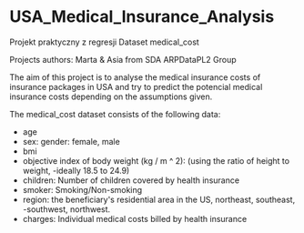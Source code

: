 # USA_Medical_Insurance_Analysis
Projekt praktyczny z regresji Dataset medical_cost

Projects authors: Marta & Asia from SDA ARPDataPL2 Group 

The aim of this project is to analyse the medical insurance costs of insurance packages in USA and try to predict the potencial medical insurance costs depending on the assumptions given.

The medical_cost dataset consists of the following data:
- age
- sex: gender: female, male
- bmi
- objective index of body weight (kg / m ^ 2): 
(using the ratio of height to weight, -ideally 18.5 to 24.9)
- children: Number of children covered by health insurance
- smoker: Smoking/Non-smoking
- region: the beneficiary's residential area in the US, northeast, southeast, -southwest, northwest.
- charges: Individual medical costs billed by health insurance



